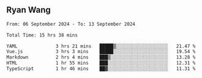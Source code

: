 ## Ryan Wang

<!--START_SECTION:waka-->

```txt
From: 06 September 2024 - To: 13 September 2024

Total Time: 15 hrs 38 mins

YAML              3 hrs 21 mins   █████▒░░░░░░░░░░░░░░░░░░░   21.47 %
Vue.js            3 hrs 3 mins    █████░░░░░░░░░░░░░░░░░░░░   19.54 %
Markdown          2 hrs 4 mins    ███▒░░░░░░░░░░░░░░░░░░░░░   13.28 %
HTML              1 hr 55 mins    ███░░░░░░░░░░░░░░░░░░░░░░   12.31 %
TypeScript        1 hr 46 mins    ██▓░░░░░░░░░░░░░░░░░░░░░░   11.31 %
```

<!--END_SECTION:waka-->
